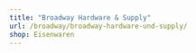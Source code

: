 ```yaml
---
title: "Broadway Hardware & Supply"
url: /broadway/broadway-hardware-und-supply/
shop: Eisenwaren
---
```

